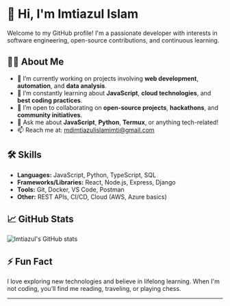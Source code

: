 # 👋 Hi, I'm Imtiazul Islam

Welcome to my GitHub profile! I'm a passionate developer with interests in software engineering, open-source contributions, and continuous learning.

## 🙋‍♂️ About Me

- 🔭 I’m currently working on projects involving **web development**, **automation**, and **data analysis**.
- 🌱 I’m constantly learning about **JavaScript**, **cloud technologies**, and **best coding practices**.
- 🤝 I’m open to collaborating on **open-source projects**, **hackathons**, and **community initiatives**.
- 💬 Ask me about **JavaScript**, **Python**, **Termux**, or anything tech-related!
- 📫 Reach me at: [mdimtiazulislamimti@gmail.com](mailto:mdimtiazulislamimti@gmail.com)


## 🛠️ Skills

- **Languages:** JavaScript, Python, TypeScript, SQL
- **Frameworks/Libraries:** React, Node.js, Express, Django
- **Tools:** Git, Docker, VS Code, Postman
- **Other:** REST APIs, CI/CD, Cloud (AWS, Azure basics)

## 📈 GitHub Stats

![Imtiazul's GitHub stats](https://github-readme-stats.vercel.app/api?username=Imtiazul-Islam&show_icons=true&theme=radical)

## ⚡ Fun Fact

I love exploring new technologies and believe in lifelong learning. When I'm not coding, you’ll find me reading, traveling, or playing chess.

---

<!---
Imtiazul-Islam/Imtiazul-Islam is a ✨ special ✨ repository because its `README.md` (this file) appears on your GitHub profile.
You can click the Preview link to take a look at your changes.
--->
